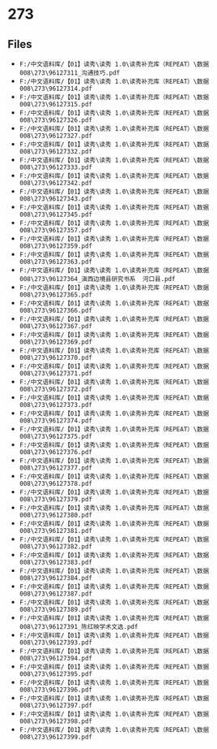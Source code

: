 # 273

## Files

- `F:/中文语料库/【01】读秀\读秀 1.0\读秀补充库（REPEAT）\数据008\273\96127311_沟通技巧.pdf`
- `F:/中文语料库/【01】读秀\读秀 1.0\读秀补充库（REPEAT）\数据008\273\96127314.pdf`
- `F:/中文语料库/【01】读秀\读秀 1.0\读秀补充库（REPEAT）\数据008\273\96127315.pdf`
- `F:/中文语料库/【01】读秀\读秀 1.0\读秀补充库（REPEAT）\数据008\273\96127326.pdf`
- `F:/中文语料库/【01】读秀\读秀 1.0\读秀补充库（REPEAT）\数据008\273\96127327.pdf`
- `F:/中文语料库/【01】读秀\读秀 1.0\读秀补充库（REPEAT）\数据008\273\96127332.pdf`
- `F:/中文语料库/【01】读秀\读秀 1.0\读秀补充库（REPEAT）\数据008\273\96127333.pdf`
- `F:/中文语料库/【01】读秀\读秀 1.0\读秀补充库（REPEAT）\数据008\273\96127342.pdf`
- `F:/中文语料库/【01】读秀\读秀 1.0\读秀补充库（REPEAT）\数据008\273\96127343.pdf`
- `F:/中文语料库/【01】读秀\读秀 1.0\读秀补充库（REPEAT）\数据008\273\96127345.pdf`
- `F:/中文语料库/【01】读秀\读秀 1.0\读秀补充库（REPEAT）\数据008\273\96127357.pdf`
- `F:/中文语料库/【01】读秀\读秀 1.0\读秀补充库（REPEAT）\数据008\273\96127359.pdf`
- `F:/中文语料库/【01】读秀\读秀 1.0\读秀补充库（REPEAT）\数据008\273\96127363.pdf`
- `F:/中文语料库/【01】读秀\读秀 1.0\读秀补充库（REPEAT）\数据008\273\96127364_滇西边境县研究书系  河口县.pdf`
- `F:/中文语料库/【01】读秀\读秀 1.0\读秀补充库（REPEAT）\数据008\273\96127365.pdf`
- `F:/中文语料库/【01】读秀\读秀 1.0\读秀补充库（REPEAT）\数据008\273\96127366.pdf`
- `F:/中文语料库/【01】读秀\读秀 1.0\读秀补充库（REPEAT）\数据008\273\96127367.pdf`
- `F:/中文语料库/【01】读秀\读秀 1.0\读秀补充库（REPEAT）\数据008\273\96127369.pdf`
- `F:/中文语料库/【01】读秀\读秀 1.0\读秀补充库（REPEAT）\数据008\273\96127370.pdf`
- `F:/中文语料库/【01】读秀\读秀 1.0\读秀补充库（REPEAT）\数据008\273\96127371.pdf`
- `F:/中文语料库/【01】读秀\读秀 1.0\读秀补充库（REPEAT）\数据008\273\96127372.pdf`
- `F:/中文语料库/【01】读秀\读秀 1.0\读秀补充库（REPEAT）\数据008\273\96127373.pdf`
- `F:/中文语料库/【01】读秀\读秀 1.0\读秀补充库（REPEAT）\数据008\273\96127374.pdf`
- `F:/中文语料库/【01】读秀\读秀 1.0\读秀补充库（REPEAT）\数据008\273\96127375.pdf`
- `F:/中文语料库/【01】读秀\读秀 1.0\读秀补充库（REPEAT）\数据008\273\96127376.pdf`
- `F:/中文语料库/【01】读秀\读秀 1.0\读秀补充库（REPEAT）\数据008\273\96127377.pdf`
- `F:/中文语料库/【01】读秀\读秀 1.0\读秀补充库（REPEAT）\数据008\273\96127378.pdf`
- `F:/中文语料库/【01】读秀\读秀 1.0\读秀补充库（REPEAT）\数据008\273\96127379.pdf`
- `F:/中文语料库/【01】读秀\读秀 1.0\读秀补充库（REPEAT）\数据008\273\96127380.pdf`
- `F:/中文语料库/【01】读秀\读秀 1.0\读秀补充库（REPEAT）\数据008\273\96127381.pdf`
- `F:/中文语料库/【01】读秀\读秀 1.0\读秀补充库（REPEAT）\数据008\273\96127382.pdf`
- `F:/中文语料库/【01】读秀\读秀 1.0\读秀补充库（REPEAT）\数据008\273\96127383.pdf`
- `F:/中文语料库/【01】读秀\读秀 1.0\读秀补充库（REPEAT）\数据008\273\96127384.pdf`
- `F:/中文语料库/【01】读秀\读秀 1.0\读秀补充库（REPEAT）\数据008\273\96127387.pdf`
- `F:/中文语料库/【01】读秀\读秀 1.0\读秀补充库（REPEAT）\数据008\273\96127389.pdf`
- `F:/中文语料库/【01】读秀\读秀 1.0\读秀补充库（REPEAT）\数据008\273\96127391_陈红映学术文选.pdf`
- `F:/中文语料库/【01】读秀\读秀 1.0\读秀补充库（REPEAT）\数据008\273\96127393.pdf`
- `F:/中文语料库/【01】读秀\读秀 1.0\读秀补充库（REPEAT）\数据008\273\96127394.pdf`
- `F:/中文语料库/【01】读秀\读秀 1.0\读秀补充库（REPEAT）\数据008\273\96127395.pdf`
- `F:/中文语料库/【01】读秀\读秀 1.0\读秀补充库（REPEAT）\数据008\273\96127396.pdf`
- `F:/中文语料库/【01】读秀\读秀 1.0\读秀补充库（REPEAT）\数据008\273\96127397.pdf`
- `F:/中文语料库/【01】读秀\读秀 1.0\读秀补充库（REPEAT）\数据008\273\96127398.pdf`
- `F:/中文语料库/【01】读秀\读秀 1.0\读秀补充库（REPEAT）\数据008\273\96127399.pdf`
